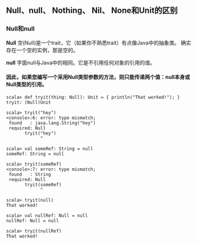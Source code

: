 <!-- MarkdownTOC -->

<!-- /MarkdownTOC -->

## Null、null、 Nothing、 Nil、 None和Unit的区别
### Null和null
  
  **Null**  空(Null)是一个trait，它（如果你不熟悉trait）有点像Java中的抽象类。
确实存在一个空的实例，那是空的。

  **null** 字面null与Java中的相同。它是不引用任何对象的引用的值。
  
#### 因此，如果您编写一个采用Null类型参数的方法，则只能传递两个值：null本身或Null类型的引用。
```
scala> def tryit(thing: Null): Unit = { println("That worked!"); }
tryit: (Null)Unit

scala> tryit("hey")
<console>:6: error: type mismatch;
 found   : java.lang.String("hey")
 required: Null
       tryit("hey")
             ^

scala> val someRef: String = null
someRef: String = null

scala> tryit(someRef)
<console>:7: error: type mismatch;
 found   : String
 required: Null
       tryit(someRef)
             ^

scala> tryit(null)
That worked!

scala> val nullRef: Null = null
nullRef: Null = null

scala> tryit(nullRef)
That worked!

```
